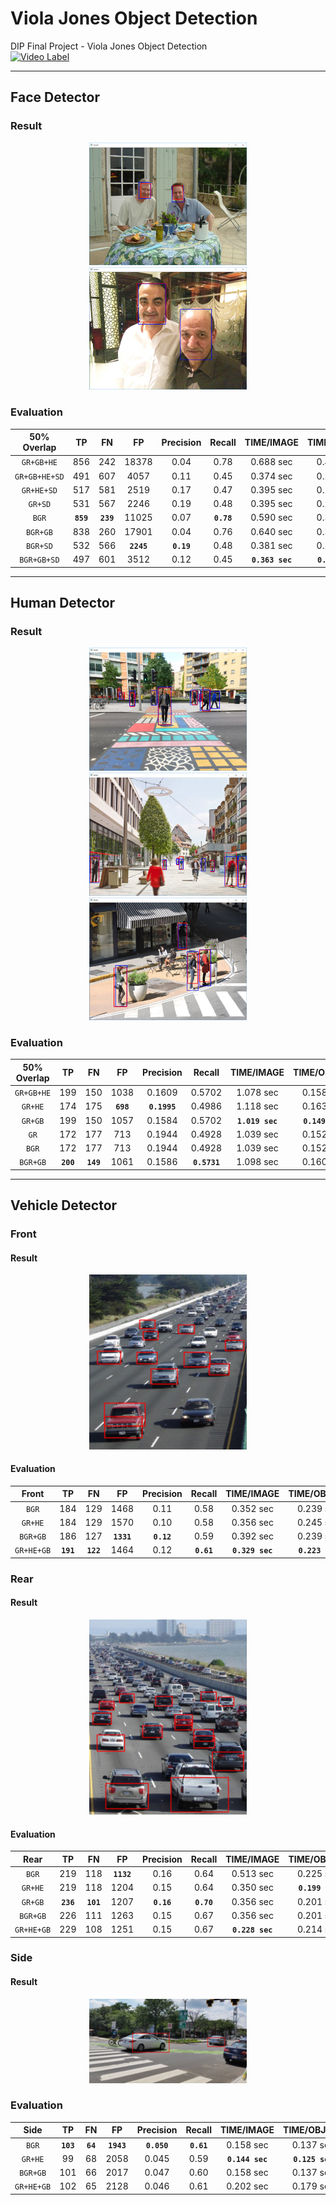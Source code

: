 # Viola Jones Object Detection
DIP Final Project - Viola Jones Object Detection  
[![Video Label](http://img.youtube.com/vi/2Jildbv89MA/0.jpg)](https://youtu.be/2Jildbv89MA?t=0s)

---
## Face Detector  
### Result
<center><img src="/Result/face_result_1.bmp" width="50%" height="50%"></center>  
<center><img src="/Result/face_result_2.bmp" width="50%" height="50%"></center>  

### Evaluation  
| 50% Overlap | TP | FN | FP | Precision | Recall | TIME/IMAGE | TIME/OBJECT |
|:---:|:---:|:---:|:---:|:---:|:---:|:---:|:---:|
| `GR+GB+HE` | 856 | 242 | 18378 | 0.04 | 0.78 | 0.688 sec | 0.404 sec |  
| `GR+GB+HE+SD` | 491 | 607 | 4057 | 0.11 | 0.45 | 0.374 sec | 0.219 sec |
| `GR+HE+SD` | 517 | 581 | 2519 | 0.17 | 0.47 | 0.395 sec | 0.232 sec |
| `GR+SD` | 531 | 567 | 2246 | 0.19 | 0.48 | 0.395 sec | 0.232 sec |
| `BGR` | **`859`** | **`239`** | 11025 | 0.07 | **`0.78`** | 0.590 sec | 0.347 sec |
| `BGR+GB` | 838 | 260 | 17901 | 0.04 | 0.76 | 0.640 sec | 0.376 sec |  
| `BGR+SD` | 532 | 566 | **`2245`** | **`0.19`** | 0.48 | 0.381 sec | 0.224 sec |  
| `BGR+GB+SD` | 497 | 601 | 3512 | 0.12 | 0.45 | **`0.363 sec`** | **`0.213 sec`** |  

---
## Human Detector  
### Result  
  <center><img src="/Result/human_result_1.bmp" width="50%" height="50%"></center>  
  <center><img src="/Result/human_result_2.bmp" width="50%" height="50%"></center>  
  <center><img src="/Result/human_result_3.bmp" width="50%" height="50%"></center>  

### Evaluation  
| 50% Overlap | TP | FN | FP | Precision | Recall | TIME/IMAGE | TIME/OBJECT |
|:---:|:---:|:---:|:---:|:---:|:---:|:---:|:---:|
| `GR+GB+HE` | 199 | 150 | 1038 | 0.1609 | 0.5702 | 1.078 sec | 0.158 sec |  
| `GR+HE` | 174 | 175 | **`698`** | **`0.1995`** | 0.4986 | 1.118 sec | 0.163 sec |
| `GR+GB` | 199 | 150 | 1057 | 0.1584 | 0.5702 | **`1.019 sec`** | **`0.149 sec`** |
| `GR` | 172 | 177 | 713 | 0.1944 | 0.4928 | 1.039 sec | 0.152 sec |
| `BGR` | 172 | 177 | 713 | 0.1944 | 0.4928 | 1.039 sec | 0.152 sec |
| `BGR+GB` | **`200`** | **`149`** | 1061 | 0.1586 | **`0.5731`** | 1.098 sec | 0.160 sec |

---
## Vehicle Detector  
### Front  
#### Result  
  <center><img src="/Result/vehicle_result_front.bmp" width="50%" height="50%"></center>  
  

#### Evaluation
  | Front | TP | FN | FP | Precision | Recall | TIME/IMAGE | TIME/OBJECT |
  |:---:|:---:|:---:|:---:|:---:|:---:|:---:|:---:|
  | `BGR` | 184 | 129 | 1468 | 0.11 | 0.58 | 0.352 sec | 0.239 sec |
  | `GR+HE` | 184 | 129 | 1570 | 0.10 | 0.58 | 0.356 sec | 0.245 sec |
  | `BGR+GB` | 186 | 127 | **`1331`** | **`0.12`** | 0.59 | 0.392 sec | 0.239 sec |
  | `GR+HE+GB` | **`191`** | **`122`** | 1464 | 0.12 | **`0.61`** | **`0.329 sec`** | **`0.223 sec`** |  


### Rear  
#### Result  
  <center><img src="/Result/vehicle_result_rear.bmp" width="50%" height="50%"></center>  
  
#### Evaluation
  | Rear | TP | FN | FP | Precision | Recall | TIME/IMAGE | TIME/OBJECT |
  |:---:|:---:|:---:|:---:|:---:|:---:|:---:|:---:|
  | `BGR` | 219 | 118 | **`1132`** | 0.16 | 0.64 | 0.513 sec | 0.225 sec |
  | `GR+HE` | 219 | 118 | 1204 | 0.15 | 0.64 | 0.350 sec | **`0.199 sec`** |
  | `GR+GB` | **`236`** | **`101`** | 1207 | **`0.16`** | **`0.70`** | 0.356 sec | 0.201 sec |
  | `BGR+GB` | 226 | 111 | 1263 | 0.15 | 0.67 | 0.356 sec | 0.201 sec |
  | `GR+HE+GB` | 229 | 108 | 1251 | 0.15 | 0.67 | **`0.228 sec`** | 0.214 sec |
### Side
#### Result
  <center><img src="/Result/vehicle_result_side_1.bmp" width="50%" height="50%"></center>  
  
### Evaluation
| Side | TP | FN | FP | Precision | Recall | TIME/IMAGE | TIME/OBJECT |
|:---:|:---:|:---:|:---:|:---:|:---:|:---:|:---:|
| `BGR` | **`103`** | **`64`** | **`1943`** | **`0.050`** | **`0.61`** | 0.158 sec | 0.137 sec |
| `GR+HE` | 99 | 68 | 2058 | 0.045 | 0.59 | **`0.144 sec`** | **`0.125 sec`** |
| `BGR+GB` | 101 | 66 | 2017 | 0.047 | 0.60 | 0.158 sec | 0.137 sec |
| `GR+HE+GB` | 102 | 65 | 2128 | 0.046 | 0.61 | 0.202 sec | 0.179 sec |
